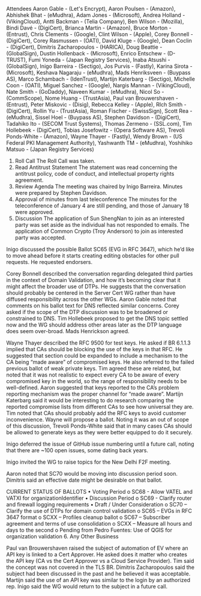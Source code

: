 Attendees
Aaron Gable - (Let's Encrypt), Aaron Poulsen - (Amazon), Abhishek Bhat - (eMudhra), Adam Jones - (Microsoft), Andrea Holland - (VikingCloud), Antti Backman - (Telia Company), Ben Wilson - (Mozilla), Bindi Davé - (DigiCert), Brianca Martin - (Amazon), Bruce Morton - (Entrust), Chris Clements - (Google), Clint Wilson - (Apple), Corey Bonnell - (DigiCert), Corey Rasmussen - (OATI), David Kluge - (Google), Dean Coclin - (DigiCert), Dimitris Zacharopoulos - (HARICA), Doug Beattie - (GlobalSign), Dustin Hollenback - (Microsoft), Enrico Entschew - (D-TRUST), Fumi Yoneda - (Japan Registry Services), Inaba Atsushi - (GlobalSign), Inigo Barreira - (Sectigo), Jos Purvis - (Fastly), Karina Sirota - (Microsoft), Keshava Nagaraju - (eMudhra), Mads Henriksveen - (Buypass AS), Marco Schambach - (IdenTrust), Martijn Katerbarg - (Sectigo), Michelle Coon - (OATI), Miguel Sanchez - (Google), Nargis Mannan - (VikingCloud), Nate Smith - (GoDaddy), Naveen Kumar - (eMudhra), Nicol So - (CommScope), Nome Huang - (TrustAsia), Paul van Brouwershaven - (Entrust), Peter Miskovic - (Disig), Rebecca Kelley - (Apple), RIch Smith - (DigiCert), Rollin Yu - (TrustAsia), Roman Fischer - (SwissSign), Scott Rea - (eMudhra), Sissel Hoel - (Buypass AS), Stephen Davidson - (DigiCert), Tadahiko Ito - (SECOM Trust Systems), Thomas Zermeno - (SSL.com), Tim Hollebeek - (DigiCert), Tobias Josefowitz - (Opera Software AS), Trevoli Ponds-White - (Amazon), Wayne Thayer - (Fastly), Wendy Brown - (US Federal PKI Management Authority), Yashwanth TM - (eMudhra), Yoshihiko Matsuo - (Japan Registry Services)

1. Roll Call
The Roll Call was taken.
2. Read Antitrust Statement
The statement was read concerning the antitrust policy, code of conduct, and intellectual property rights agreement.
3. Review Agenda
The meeting was chaired by Inigo Barreira.  Minutes were prepared by Stephen Davidson.
4. Approval of minutes from last teleconference
The minutes for the teleconference of January 4 are still pending, and those of January 18 were approved.  
5. Discussion
The application of Sun ShengNan to join as an interested party was set aside as the individual has not responded to emails.  The application of Common Crypto (Troy Anderson) to join as interested party was accepted.

Inigo discussed the possible Ballot SC65 (EVG in RFC 3647), which he’d like to move ahead before it starts creating editing obstacles for other pull requests.  He requested endorsers.

Corey Bonnell described the conversation regarding delegated third parties in the context of Domain Validation, and how it’s becoming clear that it might affect the broader use of DTPs.  He suggests that the conversation should probably be centered in the Server Cert WG rather than have diffused responsibility across the other WGs.  Aaron Gable noted that comments on his ballot text for DNS reflected similar concerns. Corey asked if the scope of the DTP discussion was to be broadened or constrained to DNS. Tim Hollebeek proposed to get the DNS topic settled now and the WG should address other areas later as the DTP language does seem over-broad.  Mads Henrickson agreed.

Wayne Thayer described the RFC 9500 for test keys.  He asked if BR 6.1.1.3 implied that CAs should be blocking the use of the keys in that RFC. He suggested that section could be expanded to include a mechanism to the CA being “made aware” of compromised keys. He also referred to the failed previous ballot of weak private keys. Tim agreed these are related, but noted that it was not realistic to expect every CA to be aware of every compromised key in the world, so the range of responsibility needs to be well-defined.  Aaron suggested that keys reported to the CA’s problem reporting mechanism was the proper channel for “made aware”.  Martijn Katerbarg said it would be interesting to do research comparing the reported compromise lists from different CAs to see how universal they are.  Tim noted that CAs should probably add the RFC keys to avoid customer inconvenience.  Wayne will propose a ballot.  Noting it was an out of scope of this discussion, Trevoli Ponds-White said that in many cases CAs should be allowed to generate keys as they were better equipped to do it securely.

Inigo deferred the issue of GitHub issue numbering until a future call, noting that there are ~100 open issues, some dating back years.

Inigo invited the WG to raise topics for the New Delhi F2F meeting.

Aaron noted that SC70 would be moving into discussion period soon. Dimitris said an effective date might be desirable on that ballot.

CURRENT STATUS OF BALLOTS
• Voting Period
o SC68 - Allow VATEL and VATXI for organizationIdentifier
• Discussion Period
o SC69 - Clarify router and firewall logging requirements
• Draft / Under Consideration
o SC70 – Clarify the use of DTPs for domain control validation
o SC65 – EVGs in RFC 3647 format
o SCXX – Profiles cleanup ballot
o SC67 – Subscriber agreement and terms of use consolidation
o SCXX – Measure all hours and days to the second
o Pending from Pedro Fuentes: Use of QGIS for organization validation
6. Any Other Business

Paul van Brouwershaven raised the subject of automation of EV where an API key is linked to a Cert Approver.  He asked does it matter who creates the API key (CA vs the Cert Approver vs a Cloud Service Provider).  Tim said the concept was not covered in the TLS BR.  Dimitris Zacharopoulos said the subject had been discussed in the past and he believed it was acceptable.  Martijn said the use of an API key was similar to the login by an authorized rep.  Inigo said the WG would return to the subject in a future call.
